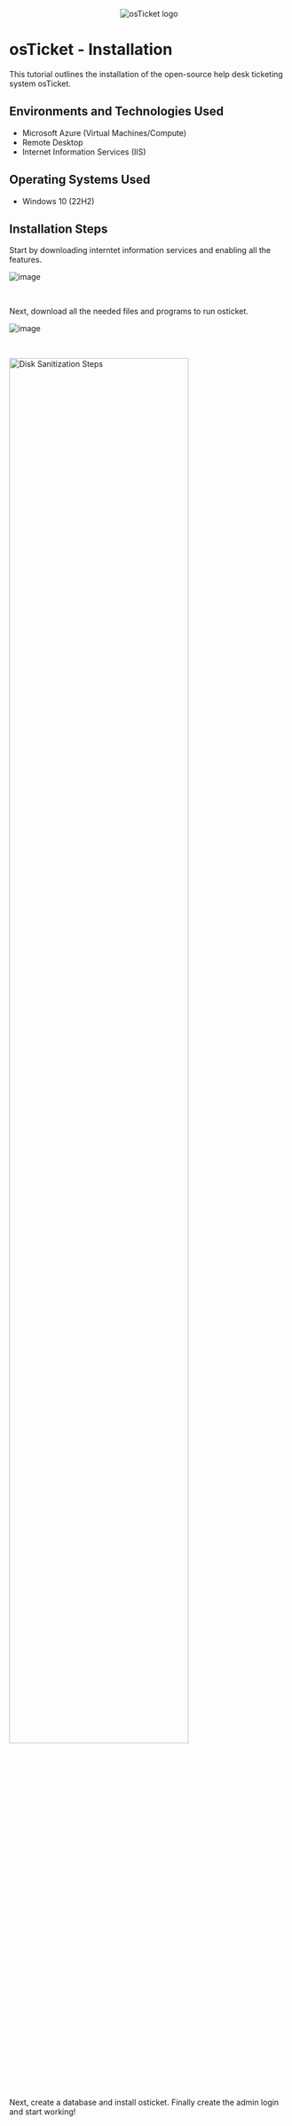 <p align="center">
<img src="https://i.imgur.com/Clzj7Xs.png" alt="osTicket logo"/>
</p>

<h1>osTicket - Installation</h1>
This tutorial outlines the installation of the open-source help desk ticketing system osTicket.<br />


<h2>Environments and Technologies Used</h2>

- Microsoft Azure (Virtual Machines/Compute)
- Remote Desktop
- Internet Information Services (IIS)

<h2>Operating Systems Used </h2>

- Windows 10</b> (22H2)



<h2>Installation Steps</h2>



<p>



</p>
<p>
Start by downloading interntet information services and enabling all the features.
  
![image](https://github.com/SebastianB0517/osticket-installation/assets/149266014/a124cfbb-773a-4fb7-8489-d26e2c25f2b2)
</p>
<br />

<p>
</p>
<p>
Next, download all the needed files and programs to run osticket.

 ![image](https://github.com/SebastianB0517/osticket-installation/assets/149266014/9040954c-1c7a-4e68-ba60-4da8223944bf)

</p>
<br />

<p>
<img src="https://i.imgur.com/DJmEXEB.png" height="80%" width="80%" alt="Disk Sanitization Steps"/>
</p>
<p>
Next, create a database and install osticket. Finally create the admin login and start working!

<br />
